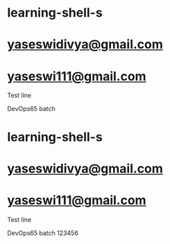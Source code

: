 # learning-shell-s

# yaseswidivya@gmail.com
# yaseswi111@gmail.com
 Test line
 

DevOps65 batch


# learning-shell-s

# yaseswidivya@gmail.com
# yaseswi111@gmail.com
Test line


DevOps65 batch 123456